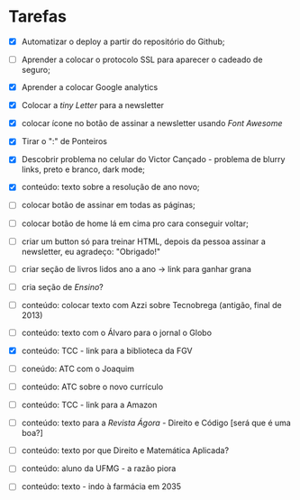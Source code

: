 # Tarefas 



- [x] Automatizar o deploy a partir do repositório do Github;

- [ ] Aprender a colocar o protocolo SSL para aparecer o cadeado de seguro;

- [x] Aprender a colocar Google analytics

- [x] Colocar a _tiny Letter_ para a newsletter

- [x] colocar ícone no botão de assinar a newsletter usando *Font Awesome* 

- [x] Tirar o ":" de Ponteiros 

- [x] Descobrir problema  no celular do Victor Cançado - problema de blurry links, preto e branco, dark mode;

- [x] conteúdo: texto sobre a resolução de ano novo;

- [ ] colocar botão de assinar em todas as páginas;

- [ ] colocar botão de home lá em cima pro cara conseguir voltar;

- [ ] criar um button só para treinar HTML, depois da pessoa assinar a newsletter, eu agradeço: "Obrigado!"

- [ ] criar seção de livros lidos ano a ano -> link para ganhar grana

- [ ] cria seção de *Ensino*?

- [ ] conteúdo: colocar texto com Azzi sobre Tecnobrega (antigão, final de 2013)

- [ ] conteúdo: texto com o Álvaro para o jornal o Globo

- [x] conteúdo: TCC - link para a biblioteca da FGV

- [ ] coneúdo: ATC com o Joaquim

- [ ] conteúdo: ATC sobre o novo currículo

- [ ] conteúdo: TCC - link para a Amazon

- [ ] conteúdo: texto para a *Revista Ágora* - Direito e Código [será que é uma boa?]

- [ ] conteúdo: texto por que Direito e Matemática Aplicada?

- [ ] conteúdo:  aluno da UFMG - a razão piora

- [ ] conteúdo: texto - indo à farmácia em 2035

  



